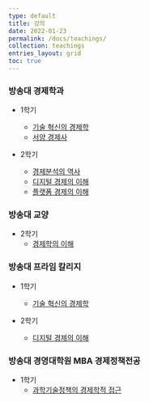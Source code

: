 ```yaml
---
type: default
title: 강의
date: 2022-01-23
permalink: /docs/teachings/
collection: teachings
entries_layout: grid
toc: true
---
```


### 방송대 경제학과
- 1학기 
  * [기술 혁신의 경제학](/docs/teachings/technological_innovation/)
  * [서양 경제사](/docs/teachings/economic_history/)

- 2학기 
  * [경제분석의 역사](/docs/teachings/history_of_economic_thought/)
  * [디지털 경제의 이해](/docs/teachings/digital_economy/)
  * [플랫폼 경제의 이해](/docs/teachings/platform_economy/)
    
### 방송대 교양
- 2학기 
  * [경제학의 이해](/docs/teachings/introduction_to_economics)

### 방송대 프라임 칼리지
- 1학기 
  * [기술 혁신의 경제학](/docs/teachings/technological_innovation_prime/)

- 2학기 
  * [디지털 경제의 이해](/docs/teachings/digital_economy_prime/)

### 방송대 경영대학원 MBA 경제정책전공
- 1학기
  * [과학기술정책의 경제학적 접근](/docs/teachings/innvoation_policy/)